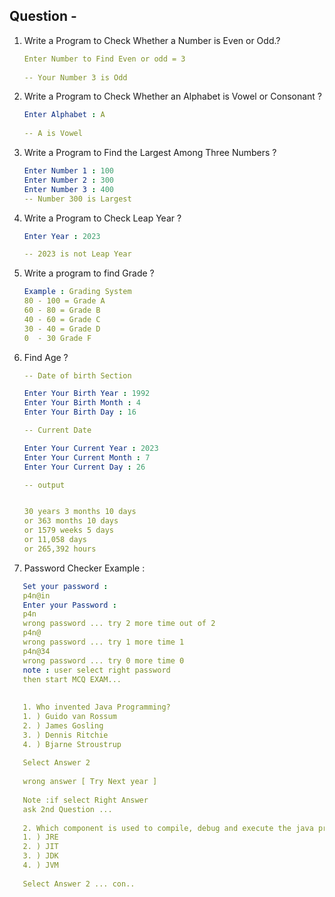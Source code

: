 ## Question - 

1. Write a  Program to Check Whether a Number is Even or Odd.?
   
   ```yaml
   Enter Number to Find Even or odd = 3
    
   -- Your Number 3 is Odd 
   ```
2. Write a  Program to Check Whether an Alphabet is Vowel or Consonant ?

   ```yaml
   Enter Alphabet : A
    
   -- A is Vowel 
   ```
3. Write a  Program to Find the Largest Among Three Numbers ?
    
    ```yaml
    Enter Number 1 : 100
    Enter Number 2 : 300
    Enter Number 3 : 400 
    -- Number 300 is Largest 
    ```

4. Write a  Program to Check Leap Year ?

    ```yaml
   Enter Year : 2023 

   -- 2023 is not Leap Year 
   ```

5. Write a program to find Grade ?
   
   ```yaml
   Example : Grading System 
   80 - 100 = Grade A
   60 - 80 = Grade B
   40 - 60 = Grade C
   30 - 40 = Grade D
   0  - 30 Grade F

   ```

6. Find Age ?
   
   ```yaml
   -- Date of birth Section 

   Enter Your Birth Year : 1992
   Enter Your Birth Month : 4
   Enter Your Birth Day : 16

   -- Current Date

   Enter Your Current Year : 2023
   Enter Your Current Month : 7
   Enter Your Current Day : 26 

   -- output

   
   30 years 3 months 10 days
   or 363 months 10 days
   or 1579 weeks 5 days
   or 11,058 days
   or 265,392 hours
   
   ```

7. Password Checker 
Example : 
```yaml
   Set your password :
   p4n@in
   Enter your Password : 
   p4n
   wrong password ... try 2 more time out of 2
   p4n@
   wrong password ... try 1 more time 1
   p4n@34
   wrong password ... try 0 more time 0
   note : user select right password
   then start MCQ EXAM...
   
    
   1. Who invented Java Programming?
   1. ) Guido van Rossum
   2. ) James Gosling
   3. ) Dennis Ritchie
   4. ) Bjarne Stroustrup
   
   Select Answer 2
   
   wrong answer [ Try Next year ] 
   
   Note :if select Right Answer 
   ask 2nd Question ...
   
   2. Which component is used to compile, debug and execute the java programs?
   1. ) JRE
   2. ) JIT
   3. ) JDK
   4. ) JVM
   
   Select Answer 2 ... con..
```    
